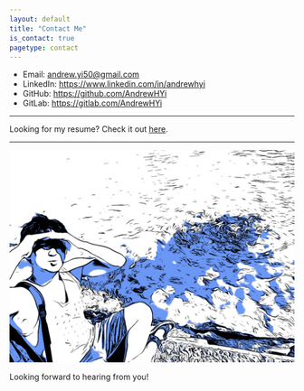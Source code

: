 ```yaml
---
layout: default
title: "Contact Me"
is_contact: true
pagetype: contact
---
```


* Email: [andrew.yi50@gmail.com](mailto:andrew.yi50@gmail.com)
* LinkedIn: <https://www.linkedin.com/in/andrewhyi>
* GitHub: <https://github.com/AndrewHYi>
* GitLab: <https://gitlab.com/AndrewHYi>
<!-- * Phone: [+1-6467840102](tel:+1-6467840102) -->

---

Looking for my resume? Check it out [here](/resume.pdf).

---

<div class="centered blueocean">
	<img class="test-img" src="./images/myblueocean.jpg">
	<p>Looking forward to hearing from you!</p>
</div>

